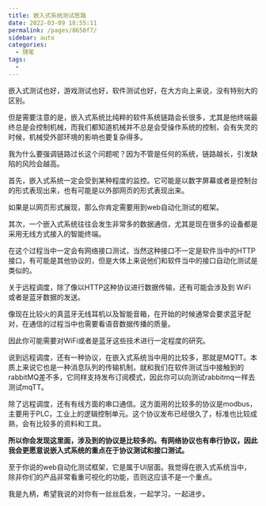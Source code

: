 ```yaml
---
title: 嵌入式系统测试思路
date: 2022-03-09 18:55:11
permalink: /pages/8650f7/
sidebar: auto
categories:
  - 随笔
tags:
  - 
---
```

嵌入式测试也好，游戏测试也好，软件测试也好，在大方向上来说，没有特别大的区别。



但是需要注意的是，嵌入式系统比纯粹的软件系统链路会长很多，尤其是他终端最终总是会控制机械，而我们都知道机械并不总是会受操作系统的控制，会有失灵的时候，机械受外部环境的影响也要复杂得多。



我为什么要强调链路过长这个问题呢？因为不管是任何的系统，链路越长，引发缺陷的风险会越高。



首先，嵌入式系统一定会受到某种程度的监控。它可能是以数字屏幕或者是控制台的形式表现出来，也有可能是以外部网页的形式表现出来。



如果是以网页形式展现，那么你肯定需要用到web自动化测试的框架。



其次，一个嵌入式系统往往会发生非常多的数据通信，尤其是现在很多的设备都是采用无线方式接入的智能终端。



在这个过程当中一定会有网络接口测试，当然这种接口不一定是软件当中的HTTP接口，有可能是其他协议的，但是大体上来说他们和软件当中的接口自动化测试是类似的。



关于远程调度，除了像以HTTP这种协议进行数据传输，还有可能会涉及到 WiFi或者是蓝牙数据的发送。



像现在比较火的真蓝牙无线耳机以及智能音箱，在开始的时候通常会要求蓝牙配对，在通信的过程当中也需要看语音数据传播的质量。



因此你可能需要对WiFi或者是蓝牙这些技术进行一定程度的研究。



说到远程调度，还有一种协议，在嵌入式系统当中用的比较多，那就是MQTT。本质上来说它也是一种消息队列的传输机制，就和我们在软件测试当中接触到的rabbitMQ差不多，它同样支持发布订阅模式，因此你可以向测试rabbitmq一样去测试mqTT。



除了远程调度，还有有线方面的串口通信。这方面用的比较多的协议是modbus，主要用于PLC，工业上的逻辑控制单元。这个协议发布已经很久了，标准也比较成熟，会有比较多的资料和工具。



**所以你会发现这里面，涉及到的协议是比较多的。有网络协议也有串行协议，因此我会更愿意说嵌入式系统的重点在于协议测试和接口测试。**



至于你说的web自动化测试框架，它是属于UI层面。我觉得在嵌入式系统当中，除非你们的产品非常看重可视化的功能，否则这应该不是一个重点。



我是九柄，希望我说的对你有一丝丝启发，一起学习，一起进步。

